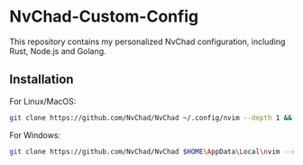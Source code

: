 # NvChad-Custom-Config
This repository contains my personalized NvChad configuration, including Rust, Node.js and Golang.

## Installation

For Linux/MacOS:
```sh
git clone https://github.com/NvChad/NvChad ~/.config/nvim --depth 1 && git clone https://github.com/triphop/NvChad-Custom-Config.git ~/.config/nvim/lua/custom --depth 1 && nvim

```
For Windows:
```sh
git clone https://github.com/NvChad/NvChad $HOME\AppData\Local\nvim --depth 1 && git clone https://github.com/triphop/NvChad-Custom-Config.git $HOME\AppData\Local\nvim\lua\custom --depth 1 && nvim
```
